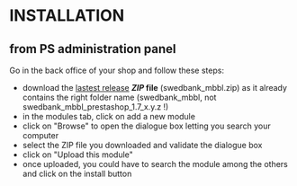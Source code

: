 # INSTALLATION
## from PS administration panel

Go in the back office of your shop and follow these steps:
- download the [lastest release](https://github.com/Swedbank-SPP/swedbank_mbbl_prestashop_1.7/releases/latest/download/swedbank_mbbl.zipp) **_ZIP_ file** (swedbank_mbbl.zip) as it already contains the right folder name (swedbank_mbbl, not swedbank_mbbl_prestashop_1.7_x.y.z !)
- in the modules tab, click on add a new module
- click on "Browse" to open the dialogue box letting you search your computer
- select the ZIP file you downloaded and validate the dialogue box
- click on "Upload this module"
- once uploaded, you could have to search the module among the others and click on the install button
